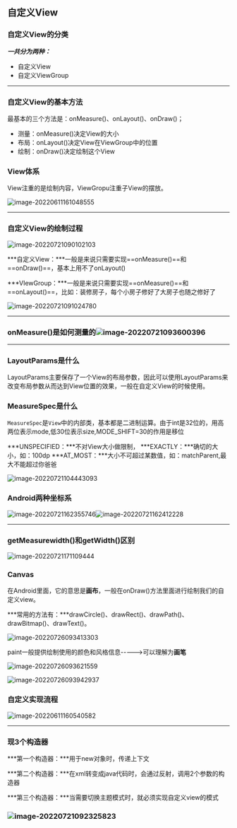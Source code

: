 ## 自定义View

### 自定义View的分类

***一共分为两种：***

* 自定义View
* 自定义ViewGroup

------



### 自定义View的基本方法

最基本的三个方法是：onMeasure()、onLayout()、onDraw()；

* 测量：onMeasure()决定View的大小
* 布局：onLayout()决定View在ViewGroup中的位置
* 绘制：onDraw()决定绘制这个View



### View体系

View注重的是绘制内容，ViewGropu注重子View的摆放。

![image-20220611161048555](自定义View/image-20220611161048555.png)

------



### 自定义View的绘制过程

![image-20220721090102103](自定义View/image-20220721090102103.png)

***自定义View：***一般是来说只需要实现==onMeasure()==和==onDraw()==，基本上用不了onLayout()

***VIewGroup：***一般是来说只需要实现==onMeasure()==和==onLayout()==，比如：装修房子，每个小房子修好了大房子也随之修好了

![image-20220721091024780](自定义View/image-20220721091024780.png)

------



### onMeasure()是如何测量的![image-20220721093600396](自定义View/image-20220721093600396.png)

------



### LayoutParams是什么

LayoutParams主要保存了一个View的布局参数，因此可以使用LayoutParams来改变布局参数从而达到View位置的效果，一般在自定义View的时候使用。



### MeasureSpec是什么

`MeasureSpec`是`View`中的内部类，基本都是二进制运算。由于int是32位的，用高两位表示mode,低30位表示size,MODE_SHIFT=30的作用是移位

***UNSPECIFIED：***不对View大小做限制，
***EXACTLY：***确切的大小，如：100dp
***AT_MOST：***大小不可超过某数值，如：matchParent,最大不能超过你爸爸

![image-20220721104443093](自定义View/image-20220721104443093.png)



### Android两种坐标系

![image-20220721162355746](自定义View/image-20220721162355746.png)![image-20220721162412228](自定义View/image-20220721162412228.png)

------



### getMeasurewidth()和getWidth()区别

![image-20220721171109444](自定义View/image-20220721171109444.png)



### Canvas

在Android里面，它的意思是**画布**，一般在onDraw()方法里面进行绘制我们的自定义view。

***常用的方法有：***drawCircle()、drawRect()、drawPath()、drawBitmap()、drawText()。

![image-20220726093413303](自定义View/image-20220726093413303.png)

paint一般提供绘制使用的颜色和风格信息----->可以理解为**画笔**

![image-20220726093621559](自定义View/image-20220726093621559.png)

![image-20220726093942937](自定义View/image-20220726093942937.png)







### 自定义实现流程

![image-20220611160540582](自定义View/image-20220611160540582.png)

------



### 现3个构造器

***第一个构造器：***用于new对象时，传递上下文

***第二个构造器：***在xml转变成java代码时，会通过反射，调用2个参数的构造器

***第三个构造器：***当需要切换主题模式时，就必须实现自定义view的模式

### ![image-20220721092325823](自定义View/image-20220721092325823.png)

